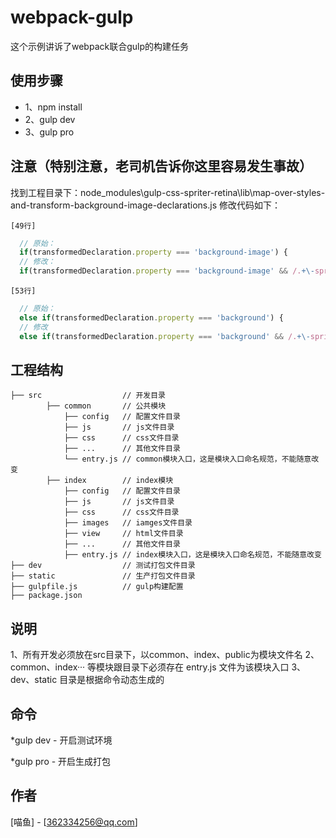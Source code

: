 # webpack-gulp
这个示例讲诉了webpack联合gulp的构建任务

## 使用步骤
* 1、npm install
* 2、gulp dev
* 3、gulp pro

## 注意（特别注意，老司机告诉你这里容易发生事故）
找到工程目录下：node_modules\gulp-css-spriter-retina\lib\map-over-styles-and-transform-background-image-declarations.js 修改代码如下：

`[49行]`
```javascript
  // 原始：
  if(transformedDeclaration.property === 'background-image') {
  // 修改：
  if(transformedDeclaration.property === 'background-image' && /.+\-sprite.+\.png/i.test(transformedDeclaration.value)) {
```

`[53行]`
```javascript
  // 原始：
  else if(transformedDeclaration.property === 'background') {
  // 修改
  else if(transformedDeclaration.property === 'background' && /.+\-sprite.+\.png/i.test(transformedDeclaration.value)) {
```

## 工程结构
```
├── src                  // 开发目录
        ├── common       // 公共模块
            ├── config   // 配置文件目录
            ├── js       // js文件目录
            ├── css      // css文件目录
            ├── ...      // 其他文件目录
            └── entry.js // common模块入口，这是模块入口命名规范，不能随意改变
        ├── index        // index模块
            ├── config   // 配置文件目录
            ├── js       // js文件目录
            ├── css      // css文件目录
            ├── images   // iamges文件目录
            ├── view     // html文件目录
            ├── ...      // 其他文件目录
            ├── entry.js // index模块入口，这是模块入口命名规范，不能随意改变
├── dev                  // 测试打包文件目录
├── static               // 生产打包文件目录
├── gulpfile.js          // gulp构建配置
├── package.json
```

## 说明
1、所有开发必须放在src目录下，以common、index、public为模块文件名
2、common、index··· 等模块跟目录下必须存在 entry.js 文件为该模块入口
3、dev、static 目录是根据命令动态生成的

## 命令
*gulp dev - 开启测试环境

*gulp pro - 开启生成打包

## 作者
[喵鱼] - [362334256@qq.com]
